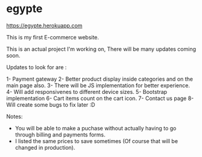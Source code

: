# egypte


https://egypte.herokuapp.com

This is my first E-commerce website.

This is an actual project I'm working on, There will be many updates coming soon.



Updates to look for are :

1- Payment gateway
2- Better product display inside categories and on the main page also.
3- There will be JS implementation for better experience.
4- Will add responsivenes to different device sizes.
5- Bootstrap implementation
6- Cart items count on the cart icon.
7- Contact us page
8- Will create some bugs to fix later :D





Notes:

- You will be able to make a puchase without actually having to go through billing and payments forms.
- I listed the same prices to save sometimes (Of course that will be changed in production).
